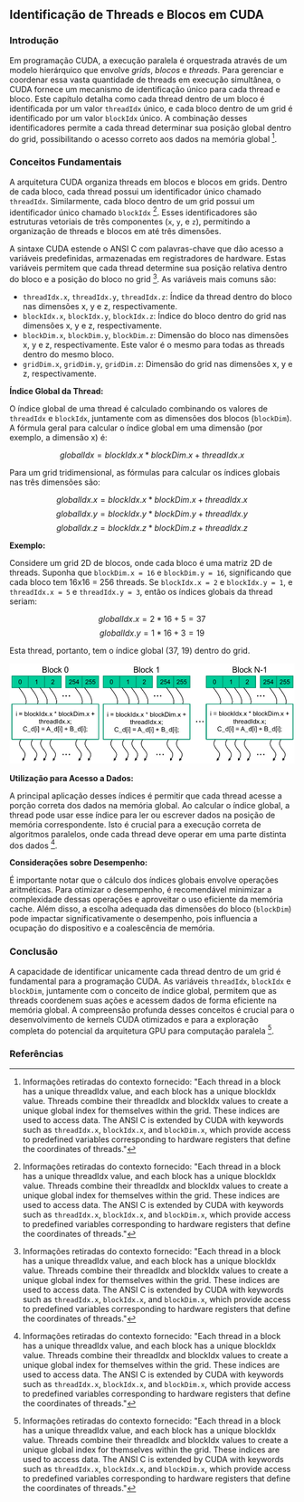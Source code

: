 ## Identificação de Threads e Blocos em CUDA

### Introdução

Em programação CUDA, a execução paralela é orquestrada através de um modelo hierárquico que envolve *grids*, *blocos* e *threads*. Para gerenciar e coordenar essa vasta quantidade de threads em execução simultânea, o CUDA fornece um mecanismo de identificação único para cada thread e bloco. Este capítulo detalha como cada thread dentro de um bloco é identificada por um valor `threadIdx` único, e cada bloco dentro de um grid é identificado por um valor `blockIdx` único. A combinação desses identificadores permite a cada thread determinar sua posição global dentro do grid, possibilitando o acesso correto aos dados na memória global [^1].

### Conceitos Fundamentais

A arquitetura CUDA organiza threads em blocos e blocos em grids. Dentro de cada bloco, cada thread possui um identificador único chamado `threadIdx`. Similarmente, cada bloco dentro de um grid possui um identificador único chamado `blockIdx` [^1]. Esses identificadores são estruturas vetoriais de três componentes (`x`, `y`, e `z`), permitindo a organização de threads e blocos em até três dimensões.

A sintaxe CUDA estende o ANSI C com palavras-chave que dão acesso a variáveis predefinidas, armazenadas em registradores de hardware. Estas variáveis permitem que cada thread determine sua posição relativa dentro do bloco e a posição do bloco no grid [^1]. As variáveis mais comuns são:

*   `threadIdx.x`, `threadIdx.y`, `threadIdx.z`:  Índice da thread dentro do bloco nas dimensões x, y e z, respectivamente.
*   `blockIdx.x`, `blockIdx.y`, `blockIdx.z`:  Índice do bloco dentro do grid nas dimensões x, y e z, respectivamente.
*   `blockDim.x`, `blockDim.y`, `blockDim.z`: Dimensão do bloco nas dimensões x, y e z, respectivamente. Este valor é o mesmo para todas as threads dentro do mesmo bloco.
*   `gridDim.x`, `gridDim.y`, `gridDim.z`: Dimensão do grid nas dimensões x, y e z, respectivamente.

**Índice Global da Thread:**

O índice global de uma thread é calculado combinando os valores de `threadIdx` e `blockIdx`, juntamente com as dimensões dos blocos (`blockDim`). A fórmula geral para calcular o índice global em uma dimensão (por exemplo, a dimensão x) é:

$$globalIdx = blockIdx.x * blockDim.x + threadIdx.x$$

Para um grid tridimensional, as fórmulas para calcular os índices globais nas três dimensões são:

$$globalIdx.x = blockIdx.x * blockDim.x + threadIdx.x$$
$$globalIdx.y = blockIdx.y * blockDim.y + threadIdx.y$$
$$globalIdx.z = blockIdx.z * blockDim.z + threadIdx.z$$

**Exemplo:**

Considere um grid 2D de blocos, onde cada bloco é uma matriz 2D de threads. Suponha que `blockDim.x = 16` e `blockDim.y = 16`, significando que cada bloco tem 16x16 = 256 threads. Se `blockIdx.x = 2` e `blockIdx.y = 1`, e `threadIdx.x = 5` e `threadIdx.y = 3`, então os índices globais da thread seriam:

$$globalIdx.x = 2 * 16 + 5 = 37$$
$$globalIdx.y = 1 * 16 + 3 = 19$$

Esta thread, portanto, tem o índice global (37, 19) dentro do grid.

![Illustration of CUDA thread grid and block organization with global data index calculation.](./../images/image7.jpg)

**Utilização para Acesso a Dados:**

A principal aplicação desses índices é permitir que cada thread acesse a porção correta dos dados na memória global. Ao calcular o índice global, a thread pode usar esse índice para ler ou escrever dados na posição de memória correspondente. Isto é crucial para a execução correta de algoritmos paralelos, onde cada thread deve operar em uma parte distinta dos dados [^1].

**Considerações sobre Desempenho:**

É importante notar que o cálculo dos índices globais envolve operações aritméticas. Para otimizar o desempenho, é recomendável minimizar a complexidade dessas operações e aproveitar o uso eficiente da memória cache. Além disso, a escolha adequada das dimensões do bloco (`blockDim`) pode impactar significativamente o desempenho, pois influencia a ocupação do dispositivo e a coalescência de memória.

### Conclusão

A capacidade de identificar unicamente cada thread dentro de um grid é fundamental para a programação CUDA. As variáveis `threadIdx`, `blockIdx` e `blockDim`, juntamente com o conceito de índice global, permitem que as threads coordenem suas ações e acessem dados de forma eficiente na memória global. A compreensão profunda desses conceitos é crucial para o desenvolvimento de kernels CUDA otimizados e para a exploração completa do potencial da arquitetura GPU para computação paralela [^1].

### Referências

[^1]: Informações retiradas do contexto fornecido: "Each thread in a block has a unique threadIdx value, and each block has a unique blockIdx value. Threads combine their threadIdx and blockIdx values to create a unique global index for themselves within the grid. These indices are used to access data. The ANSI C is extended by CUDA with keywords such as `threadIdx.x`, `blockIdx.x`, and `blockDim.x`, which provide access to predefined variables corresponding to hardware registers that define the coordinates of threads."

<!-- END -->